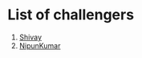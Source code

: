 # List of challengers
1. [Shivay](https://github.com/shivaylamba)
2. [NipunKumar](https://github.com/NipunKumar21)
